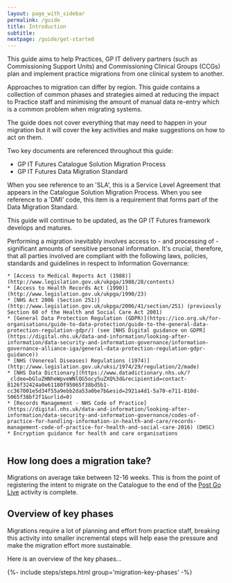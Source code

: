 ```yaml
---
layout: page_with_sidebar
permalink: /guide
title: Introduction
subtitle:
nextpage: /guide/get-started
---
```



This guide aims to help Practices, GP IT delivery partners (such as Commissioning Support Units) and Commissioning Clinical Groups (CCGs) plan and implement practice migrations from one clinical system to another. 

Approaches to migration can differ by region. This guide contains a collection of common phases and strategies aimed at reducing the impact to Practice staff and minimising the amount of manual data re-entry which is a common problem when migrating systems.

The guide does not cover everything that may need to happen in your migration but it will cover the key activities and make suggestions on how to act on them. 

Two key documents are referenced throughout this guide:
* GP IT Futures Catalogue Solution Migration Process
* GP IT Futures Data Migration Standard
<!-- [UPLIFT] Added explanation that these two documents have content that appears throughout the guide -->

<p>When you see reference to an 'SLA', this is a Service Level Agreement that appears in the Catalogue Solution Migration Process. When you see reference to a 'DMI' code, this item is a requirement that forms part of the Data Migration Standard.</p>
<!-- [UPLIFT] Added explanation regarding how that additional content appears when lifted from those documents -->
This guide will continue to be updated, as the GP IT Futures framework develops and matures.
<!-- [UPLIFT] Added disclaimer to mention that the guide is not exhaustive in terms of reflecting all changes in the GP IT F framework -->

Performing a migration inevitably involves access to - and processing of - significant amounts of sensitive personal information. It's crucial, therefore, that all parties involved are compliant with the following laws, policies, standards and guidelines in respect to Information Governance:

<pre><code>* [Access to Medical Reports Act (1988)](http://www.legislation.gov.uk/ukpga/1988/28/contents)
* [Access to Health Records Act (1990)](http://www.legislation.gov.uk/ukpga/1990/23)
* [NHS Act 2006 (Section 251)](http://www.legislation.gov.uk/ukpga/2006/41/section/251) (previously Section 60 of the Health and Social Care Act 2001)
* [General Data Protection Regulation (GDPR)](https://ico.org.uk/for-organisations/guide-to-data-protection/guide-to-the-general-data-protection-regulation-gdpr/) (see [NHS Digital guidance on GDPR](https://digital.nhs.uk/data-and-information/looking-after-information/data-security-and-information-governance/information-governance-alliance-iga/general-data-protection-regulation-gdpr-guidance))
* [NHS (Venereal Diseases) Regulations (1974)](http://www.legislation.gov.uk/uksi/1974/29/regulation/2/made)
* [NHS Data Dictionary](https://www.datadictionary.nhs.uk/?_cldee=bGluZHNheWpveWNlQG5ocy5uZXQ%3d&recipientid=contact-8126f32424a0e61180f95065f38bd5b1-cc367001e5d34f55a9ebb2da53a0be7b&esid=2921a4d1-5a70-e711-810d-5065f38bf2f1&urlid=0)
* [Records Management - NHS Code of Practice](https://digital.nhs.uk/data-and-information/looking-after-information/data-security-and-information-governance/codes-of-practice-for-handling-information-in-health-and-care/records-management-code-of-practice-for-health-and-social-care-2016) (DHSC)
* Encryption guidance for health and care organisations
<!-- [GAP] link missing for 'encryption guidance' reference -->
</code></pre>

## How long does a migration take?

Migrations on average take between 12-16 weeks. This is from the point of registering the intent to migrate on the Catalogue to the end of the [Post Go Live](/prm-practice-migration/guide/post-go-live) activity is complete.
<!-- [GAP] Need to add details that explain how to register intent to migrate via the Catalogue -->


## Overview of key phases

Migrations require a lot of planning and effort from practice staff, breaking this activity into smaller incremental steps will help ease the pressure and make the migration effort more sustainable.

Here is an overview of the key phases...

{%- include steps/steps.html group='migration-key-phases' -%}
